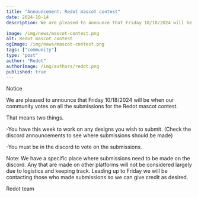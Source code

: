 ```yaml
---
title: "Announcement: Redot mascot contest"
date: 2024-10-14
description: We are pleased to announce that Friday 10/18/2024 will be when our community votes on all the submissions for the Redot mascot contest.

image: /img/news/mascot-contest.png
alt: Redot mascot contest
ogImage: /img/news/mascot-contest.png
tags: ["community"]
type: "post"
author: "Redot"
authorImage: /img/authors/redot.png
published: true
---
```


Notice

We are pleased to announce that Friday 10/18/2024 will be when our community votes on all the submissions for the Redot mascot contest.

That means two things.

-You have this week to work on any designs you wish to submit. (Check the discord announcements to see where submissions should be made)

-You must be in the discord to vote on the submissions.

Note: We have a specific place where submissions need to be made on the discord. Any that are made on other platforms will not be considered largely due to logistics and keeping track. Leading up to Friday we will be contacting those who made submissions so we can give credit as desired.

Redot team